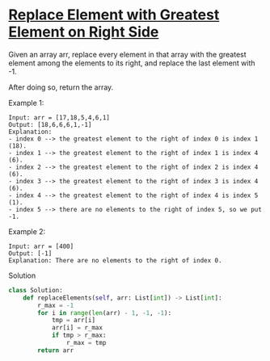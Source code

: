 # [Replace Element with Greatest Element on Right Side](https://leetcode.com/problems/replace-elements-with-greatest-element-on-right-side/)

Given an array arr, replace every element in that array with the greatest element among the elements to its right, and 
replace the last element with -1.

After doing so, return the array.

Example 1:
```
Input: arr = [17,18,5,4,6,1]
Output: [18,6,6,6,1,-1]
Explanation: 
- index 0 --> the greatest element to the right of index 0 is index 1 (18).
- index 1 --> the greatest element to the right of index 1 is index 4 (6).
- index 2 --> the greatest element to the right of index 2 is index 4 (6).
- index 3 --> the greatest element to the right of index 3 is index 4 (6).
- index 4 --> the greatest element to the right of index 4 is index 5 (1).
- index 5 --> there are no elements to the right of index 5, so we put -1.
```
Example 2:
```
Input: arr = [400]
Output: [-1]
Explanation: There are no elements to the right of index 0.
```
Solution
```python
class Solution:
    def replaceElements(self, arr: List[int]) -> List[int]:
        r_max = -1
        for i in range(len(arr) - 1, -1, -1):
            tmp = arr[i]
            arr[i] = r_max
            if tmp > r_max:
                r_max = tmp
        return arr
```